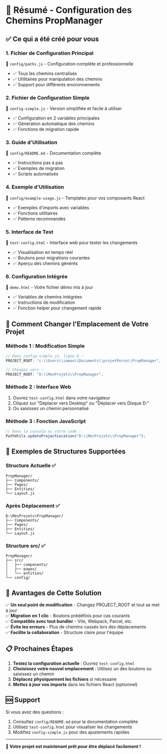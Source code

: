 # 🎯 Résumé - Configuration des Chemins PropManager

## ✅ Ce qui a été créé pour vous

### 1. **Fichier de Configuration Principal**

📁 `config/paths.js` - Configuration complète et professionnelle

- ✅ Tous les chemins centralisés
- ✅ Utilitaires pour manipulation des chemins
- ✅ Support pour différents environnements

### 2. **Fichier de Configuration Simple**

📁 `config-simple.js` - Version simplifiée et facile à utiliser

- ✅ Configuration en 2 variables principales
- ✅ Génération automatique des chemins
- ✅ Fonctions de migration rapide

### 3. **Guide d'Utilisation**

📁 `config/README.md` - Documentation complète

- ✅ Instructions pas à pas
- ✅ Exemples de migration
- ✅ Scripts automatisés

### 4. **Exemple d'Utilisation**

📁 `config/example-usage.js` - Templates pour vos composants React

- ✅ Exemples d'imports avec variables
- ✅ Fonctions utilitaires
- ✅ Patterns recommandés

### 5. **Interface de Test**

📁 `test-config.html` - Interface web pour tester les changements

- ✅ Visualisation en temps réel
- ✅ Boutons pour migrations courantes
- ✅ Aperçu des chemins générés

### 6. **Configuration Intégrée**

📁 `demo.html` - Votre fichier démo mis à jour

- ✅ Variables de chemins intégrées
- ✅ Instructions de modification
- ✅ Fonction helper pour changement rapide

## 🚀 Comment Changer l'Emplacement de Votre Projet

### Méthode 1 : Modification Simple

```javascript
// Dans config-simple.js, ligne 8 :
PROJECT_ROOT: "c:\\Users\\samou\\Documents\\projetPerso\\PropManager",

// Changez vers :
PROJECT_ROOT: "D:\\MesProjets\\PropManager",
```

### Méthode 2 : Interface Web

1. Ouvrez `test-config.html` dans votre navigateur
2. Cliquez sur "Déplacer vers Desktop" ou "Déplacer vers Disque D:"
3. Ou saisissez un chemin personnalisé

### Méthode 3 : Fonction JavaScript

```javascript
// Dans la console ou votre code :
PathUtils.updateProjectLocation("D:\\MesProjets\\PropManager");
```

## 📁 Exemples de Structures Supportées

### Structure Actuelle ✅

```
PropManager/
├── Components/
├── Pages/
├── Entities/
└── Layout.js
```

### Après Déplacement ✅

```
D:\MesProjets\PropManager/
├── Components/
├── Pages/
├── Entities/
└── Layout.js
```

### Structure src/ ✅

```
PropManager/
├── src/
│   ├── components/
│   ├── pages/
│   └── entities/
└── config/
```

## 🎯 Avantages de Cette Solution

✅ **Un seul point de modification** - Changez PROJECT_ROOT et tout se met à jour  
✅ **Migration en 1 clic** - Boutons prédéfinis pour cas courants  
✅ **Compatible avec tout bundler** - Vite, Webpack, Parcel, etc.  
✅ **Évite les erreurs** - Plus de chemins cassés lors des déplacements  
✅ **Facilite la collaboration** - Structure claire pour l'équipe

## 📋 Prochaines Étapes

1. **Testez la configuration actuelle** : Ouvrez `test-config.html`
2. **Choisissez votre nouvel emplacement** : Utilisez un des boutons ou saisissez un chemin
3. **Déplacez physiquement les fichiers** si nécessaire
4. **Mettez à jour vos imports** dans les fichiers React (optionnel)

## 🆘 Support

Si vous avez des questions :

1. Consultez `config/README.md` pour la documentation complète
2. Utilisez `test-config.html` pour visualiser les changements
3. Modifiez `config-simple.js` pour des ajustements rapides

---

**🎉 Votre projet est maintenant prêt pour être déplacé facilement !**

